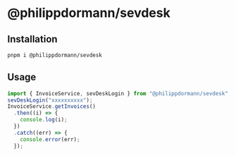 # @philippdormann/sevdesk
## Installation
```bash
pnpm i @philippdormann/sevdesk
```
## Usage
```js
import { InvoiceService, sevDeskLogin } from "@philippdormann/sevdesk";
sevDeskLogin("xxxxxxxxxx");
InvoiceService.getInvoices()
  .then((i) => {
    console.log(i);
  })
  .catch((err) => {
    console.error(err);
  });
```
